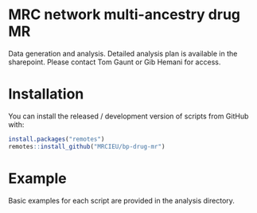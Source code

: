 # MRC network multi-ancestry drug MR

Data generation and analysis.
Detailed analysis plan is available in the sharepoint. Please contact Tom Gaunt or Gib Hemani for access.


# Installation
You can install the released / development version of scripts from GitHub with:

```r
install.packages("remotes")
remotes::install_github("MRCIEU/bp-drug-mr")
```

# Example
Basic examples for each script are provided in the analysis directory.
